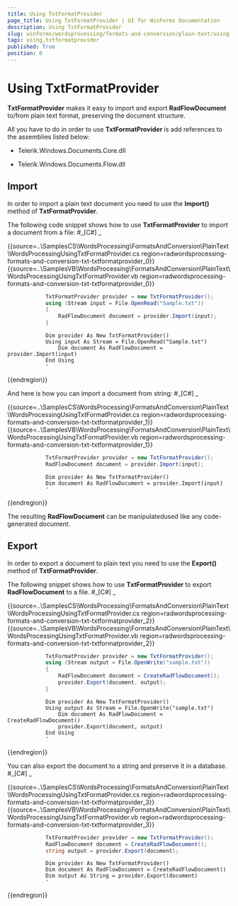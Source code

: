 ```yaml
---
title: Using TxtFormatProvider
page_title: Using TxtFormatProvider | UI for WinForms Documentation
description: Using TxtFormatProvider
slug: winforms/wordsprocessing/formats-and-conversion/plain-text/using-txtformatprovider
tags: using,txtformatprovider
published: True
position: 0
---
```


# Using TxtFormatProvider



__TxtFormatProvider__ makes it easy to import and export __RadFlowDocument__ to/from plain text format,
        preserving the document structure.
      

All you have to do in order to use __TxtFormatProvider__ is add references to the assemblies listed below:
      

* Telerik.Windows.Documents.Core.dll
          

* Telerik.Windows.Documents.Flow.dll
          

## Import

In order to import a plain text document you need to use the __Import()__ method of __TxtFormatProvider__.
        

The following code snippet shows how to use __TxtFormatProvider__ to import a document from a file:
        #_[C#] _

	



{{source=..\SamplesCS\WordsProcessing\FormatsAndConversion\PlainText\WordsProcessingUsingTxtFormatProvider.cs region=radwordsprocessing-formats-and-conversion-txt-txtformatprovider_0}} 
{{source=..\SamplesVB\WordsProcessing\FormatsAndConversion\PlainText\WordsProcessingUsingTxtFormatProvider.vb region=radwordsprocessing-formats-and-conversion-txt-txtformatprovider_0}} 

````C#
            TxtFormatProvider provider = new TxtFormatProvider();
            using (Stream input = File.OpenRead("Sample.txt"))
            {
                RadFlowDocument document = provider.Import(input);
            }
````
````VB.NET
            Dim provider As New TxtFormatProvider()
            Using input As Stream = File.OpenRead("Sample.txt")
                Dim document As RadFlowDocument = provider.Import(input)
            End Using
            '
````

{{endregion}} 




And here is how you can import a document from string:
        #_[C#] _

	



{{source=..\SamplesCS\WordsProcessing\FormatsAndConversion\PlainText\WordsProcessingUsingTxtFormatProvider.cs region=radwordsprocessing-formats-and-conversion-txt-txtformatprovider_1}} 
{{source=..\SamplesVB\WordsProcessing\FormatsAndConversion\PlainText\WordsProcessingUsingTxtFormatProvider.vb region=radwordsprocessing-formats-and-conversion-txt-txtformatprovider_1}} 

````C#
            TxtFormatProvider provider = new TxtFormatProvider();
            RadFlowDocument document = provider.Import(input);
````
````VB.NET
            Dim provider As New TxtFormatProvider()
            Dim document As RadFlowDocument = provider.Import(input)
            '
````

{{endregion}} 




The resulting __RadFlowDocument__ can be manipulatedused like any code-generated document.
        

## Export

In order to export a document to plain text you need to use the __Export()__ method of __TxtFormatProvider__.
        

The following snippet shows how to use __TxtFormatProvider__ to export __RadFlowDocument__ to a file.
        #_[C#] _

	



{{source=..\SamplesCS\WordsProcessing\FormatsAndConversion\PlainText\WordsProcessingUsingTxtFormatProvider.cs region=radwordsprocessing-formats-and-conversion-txt-txtformatprovider_2}} 
{{source=..\SamplesVB\WordsProcessing\FormatsAndConversion\PlainText\WordsProcessingUsingTxtFormatProvider.vb region=radwordsprocessing-formats-and-conversion-txt-txtformatprovider_2}} 

````C#
            TxtFormatProvider provider = new TxtFormatProvider();
            using (Stream output = File.OpenWrite("sample.txt"))
            {
                RadFlowDocument document = CreateRadFlowDocument();
                provider.Export(document, output);
            }
````
````VB.NET
            Dim provider As New TxtFormatProvider()
            Using output As Stream = File.OpenWrite("sample.txt")
                Dim document As RadFlowDocument = CreateRadFlowDocument()
                provider.Export(document, output)
            End Using
            '
````

{{endregion}} 




You can also export the document to a string and preserve it in a database.
        #_[C#] _

	



{{source=..\SamplesCS\WordsProcessing\FormatsAndConversion\PlainText\WordsProcessingUsingTxtFormatProvider.cs region=radwordsprocessing-formats-and-conversion-txt-txtformatprovider_3}} 
{{source=..\SamplesVB\WordsProcessing\FormatsAndConversion\PlainText\WordsProcessingUsingTxtFormatProvider.vb region=radwordsprocessing-formats-and-conversion-txt-txtformatprovider_3}} 

````C#
            TxtFormatProvider provider = new TxtFormatProvider();
            RadFlowDocument document = CreateRadFlowDocument();
            string output = provider.Export(document);
````
````VB.NET
            Dim provider As New TxtFormatProvider()
            Dim document As RadFlowDocument = CreateRadFlowDocument()
            Dim output As String = provider.Export(document)
            '
````

{{endregion}} 



